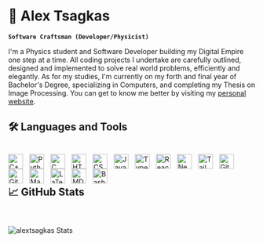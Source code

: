 # 🪬 Alex Tsagkas

**`Software Craftsman (Developer/Physicist)`**

I'm a Physics student and Software Developer building my Digital Empire one step at a time. All coding projects I undertake are carefully outlined, designed and implemented to solve real world problems, efficiently and elegantly. As for my studies, I'm currently on my forth and final year of Bachelor's Degree, specializing in Computers, and completing my Thesis on Image Processing. You can get to know me better by visiting my [personal website](https://alextsagkas.com).

## 🛠️ Languages and Tools

<br />
<!-- C++ -->
<img align="left" alt="C++" width="30px" style="padding-right:10px;" src="https://cdn.jsdelivr.net/gh/devicons/devicon/icons/cplusplus/cplusplus-original.svg" />
<!-- Python -->
<img align="left" alt="Python" width="30px" style="padding-right:10px;" src="https://cdn.jsdelivr.net/gh/devicons/devicon/icons/python/python-original.svg" />
<!-- C -->
<img align="left" alt="C" width="30px" style="padding-right:10px;" src="https://cdn.jsdelivr.net/gh/devicons/devicon/icons/c/c-original.svg" />
<!-- HTML -->
<img align="left" alt="HTML" width="30px" style="padding-right:10px;" src="https://cdn.jsdelivr.net/gh/devicons/devicon/icons/html5/html5-original.svg"/>
<!-- CSS -->
<img align="left" alt="CSS" width="30px" style="padding-right:10px;" src="https://cdn.jsdelivr.net/gh/devicons/devicon/icons/css3/css3-original.svg"/>
<!-- JS -->
<img align="left" alt="Javascript" width="30px" style="padding-right:10px;" src="https://cdn.jsdelivr.net/gh/devicons/devicon/icons/javascript/javascript-original.svg" />
<!-- Typescript -->
<img align="left" alt="Typescript" width="30px" style="padding-right:10px;" src="https://cdn.jsdelivr.net/gh/devicons/devicon/icons/typescript/typescript-original.svg" />
<!-- React -->
<img align="left" alt="React" width="30px" style="padding-right:10px;" src="https://cdn.jsdelivr.net/gh/devicons/devicon/icons/react/react-original.svg" />
<!-- NextJS -->
<img align="left" alt="NectJS" width="30px" style="padding-right:10px;" src="https://cdn.jsdelivr.net/gh/devicons/devicon/icons/nextjs/nextjs-original.svg" />
<!-- TailwindCSS -->
<img align="left" alt="TailwindCSS" width="30px" style="padding-right:10px;" src="https://cdn.jsdelivr.net/gh/devicons/devicon/icons/tailwindcss/tailwindcss-plain.svg" />
<!-- Git -->
<img align="left" alt="Git" width="30px" style="padding-right:10px;" src="https://cdn.jsdelivr.net/gh/devicons/devicon/icons/git/git-original.svg" />
<!-- GitHub -->
<img align="left" alt="GitHub" width="30px" style="padding-right:10px;" src="https://cdn.jsdelivr.net/gh/devicons/devicon/icons/github/github-original.svg" />
<!-- MacOS -->
<img align="left" alt="MacOS" width="30px" style="padding-right:10px;" src="https://cdn.jsdelivr.net/gh/devicons/devicon/icons/apple/apple-original.svg" />
<!-- LaTeX -->
<img align="left" alt="LaTeX" width="30px" style="padding-right:10px;" src="https://cdn.jsdelivr.net/gh/devicons/devicon/icons/latex/latex-original.svg" />
<!-- MD -->
<img align="left" alt="MD" width="30px" style="padding-right:10px;" src="https://cdn.jsdelivr.net/gh/devicons/devicon/icons/markdown/markdown-original.svg" />
<img align="left" alt="Bash" width="30px" style="padding-right:10px;" src="https://cdn.jsdelivr.net/gh/devicons/devicon/icons/bash/bash-original.svg" />
<br />
<br />

## 📈 GitHub Stats

<br />

![alextsagkas Stats](https://github-readme-stats.vercel.app/api?username=alextsagkas&show_icons=true&theme=dracula)

<!-- <details>
    <summary>
        <h3>💻 Alex Tsagkas Coding Journey</h3>
    </summary>

</details> -->
